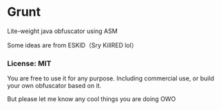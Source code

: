# Grunt
Lite-weight java obfuscator using ASM

Some ideas are from ESKID（Sry KillRED lol）

### License: MIT

You are free to use it for any purpose. Including commercial use, or build your own obfuscator based on it.

But please let me know any cool things you are doing OWO
